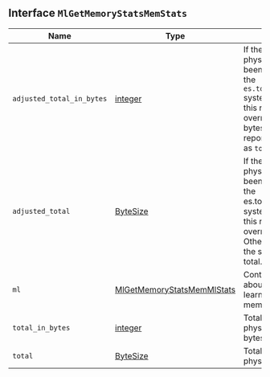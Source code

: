 ## Interface `MlGetMemoryStatsMemStats`

| Name | Type | Description |
| - | - | - |
| `adjusted_total_in_bytes` | [integer](./integer.md) | If the amount of physical memory has been overridden using the `es.total_memory_bytes` system property then this reports the overridden value in bytes. Otherwise it reports the same value as `total_in_bytes`. |
| `adjusted_total` | [ByteSize](./ByteSize.md) | If the amount of physical memory has been overridden using the es.total_memory_bytes system property then this reports the overridden value. Otherwise it reports the same value as total. |
| `ml` | [MlGetMemoryStatsMemMlStats](./MlGetMemoryStatsMemMlStats.md) | Contains statistics about machine learning use of native memory on the node. |
| `total_in_bytes` | [integer](./integer.md) | Total amount of physical memory in bytes. |
| `total` | [ByteSize](./ByteSize.md) | Total amount of physical memory. |

